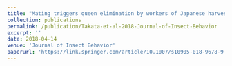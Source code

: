 ```yaml
---
title: "Mating triggers queen elimination by workers of Japanese harvester ant (*Messor aciculatus*)"
collection: publications
permalink: /publication/Takata-et-al-2018-Journal-of-Insect-Behavior
excerpt: ''
date: 2018-04-14
venue: 'Journal of Insect Behavior'
paperurl: 'https://link.springer.com/article/10.1007/s10905-018-9678-9'
---
```


<!-- 論文の要約・解説など入れたければここ打つ -->
